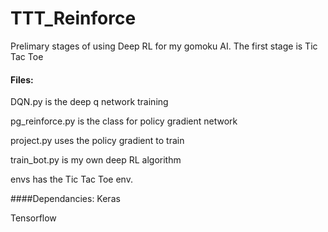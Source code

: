 # TTT_Reinforce

Prelimary stages of using Deep RL for my gomoku AI. The first stage is Tic Tac Toe

#### Files:
DQN.py is the deep q network training 

pg_reinforce.py is the class for policy gradient network 

project.py uses the policy gradient to train 

train_bot.py is my own deep RL algorithm 

envs has the Tic Tac Toe env. 


####Dependancies:
Keras 

Tensorflow
